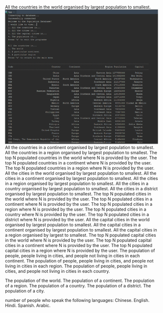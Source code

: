 All the countries in the world organised by largest population to smallest.
![](SQLimages/1.png)
All the countries in a continent organised by largest population to smallest.
All the countries in a region organised by largest population to smallest.
The top N populated countries in the world where N is provided by the user.
The top N populated countries in a continent where N is provided by the user.
The top N populated countries in a region where N is provided by the user.
All the cities in the world organised by largest population to smallest.
All the cities in a continent organised by largest population to smallest.
All the cities in a region organised by largest population to smallest.
All the cities in a country organised by largest population to smallest.
All the cities in a district organised by largest population to smallest.
The top N populated cities in the world where N is provided by the user.
The top N populated cities in a continent where N is provided by the user.
The top N populated cities in a region where N is provided by the user.
The top N populated cities in a country where N is provided by the user.
The top N populated cities in a district where N is provided by the user.
All the capital cities in the world organised by largest population to smallest.
All the capital cities in a continent organised by largest population to smallest.
All the capital cities in a region organised by largest to smallest.
The top N populated capital cities in the world where N is provided by the user.
The top N populated capital cities in a continent where N is provided by the user.
The top N populated capital cities in a region where N is provided by the user.
The population of people, people living in cities, and people not living in cities in each continent.
The population of people, people living in cities, and people not living in cities in each region.
The population of people, people living in cities, and people not living in cities in each country.

The population of the world.
The population of a continent.
The population of a region.
The population of a country.
The population of a district.
The population of a city.

number of people who speak the following languages:
Chinese.
English.
Hindi.
Spanish.
Arabic.